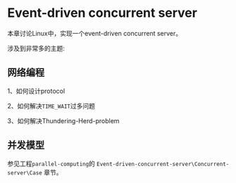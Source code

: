 # Event-driven concurrent server

本章讨论Linux中，实现一个event-driven concurrent server。

涉及到非常多的主题:



## 网络编程

1、如何设计protocol

2、如何解决`TIME_WAIT`过多问题

3、如何解决Thundering-Herd-problem



## 并发模型

参见工程`parallel-computing`的 `Event-driven-concurrent-server\Concurrent-server\Case` 章节。

